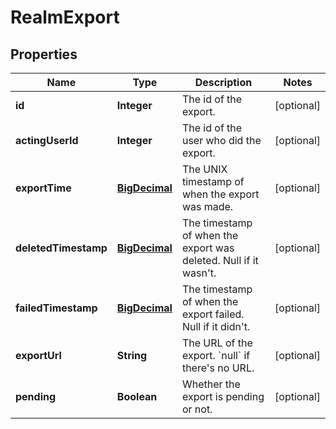 

# RealmExport

## Properties

Name | Type | Description | Notes
------------ | ------------- | ------------- | -------------
**id** | **Integer** | The id of the export.  |  [optional]
**actingUserId** | **Integer** | The id of the user who did the export.  |  [optional]
**exportTime** | [**BigDecimal**](BigDecimal.md) | The UNIX timestamp of when the export was made.  |  [optional]
**deletedTimestamp** | [**BigDecimal**](BigDecimal.md) | The timestamp of when the export was deleted. Null if it wasn&#39;t.  |  [optional]
**failedTimestamp** | [**BigDecimal**](BigDecimal.md) | The timestamp of when the export failed. Null if it didn&#39;t.  |  [optional]
**exportUrl** | **String** | The URL of the export. &#x60;null&#x60; if there&#39;s no URL.  |  [optional]
**pending** | **Boolean** | Whether the export is pending or not.  |  [optional]




